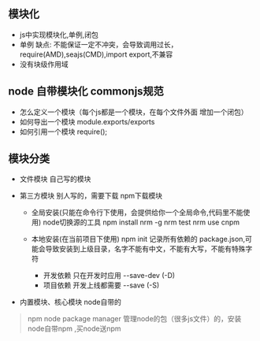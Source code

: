 ## 模块化
- js中实现模块化,单例,闭包
- 单例 缺点: 不能保证一定不冲突，会导致调用过长，require(AMD),seajs(CMD),import export,不兼容
- 没有块级作用域

## node 自带模块化 commonjs规范
- 怎么定义一个模块（每个js都是一个模块，在每个文件外面 增加一个闭包）
- 如何导出一个模块 module.exports/exports 
- 如何引用一个模块 require();

## 模块分类
- 文件模块  自己写的模块
- 第三方模块 别人写的，需要下载 npm下载模块

    - 全局安装(只能在命令行下使用，会提供给你一个全局命令,代码里不能使用) node切换源的工具
        npm install nrm -g
        nrm test
        nrm use cnpm
        
    - 本地安装(在当前项目下使用)
        npm init 记录所有依赖的 package.json,可能会导致安装到上级目录，名字不能有中文，不能有大写，不能有特殊字符
        - 开发依赖 只在开发时应用 --save-dev (-D)
        - 项目依赖 开发上线都需要 --save (-S)
           
- 内置模块、核心模块 node自带的


> npm node package manager 管理node的包（很多js文件）的，安装node自带npm  ,买node送npm